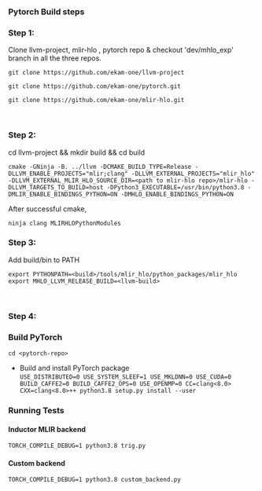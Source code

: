 ### Pytorch Build steps

### Step 1: 

Clone llvm-project, mlir-hlo , pytorch repo & checkout 'dev/mhlo_exp' branch in all the three repos.

``` git clone https://github.com/ekam-one/llvm-project ```

``` git clone https://github.com/ekam-one/pytorch.git ```

``` git clone https://github.com/ekam-one/mlir-hlo.git ```

 
### Step 2: 

cd llvm-project && mkdir build && cd build  

```cmake -GNinja -B. ../llvm -DCMAKE_BUILD_TYPE=Release -DLLVM_ENABLE_PROJECTS="mlir;clang" -DLLVM_EXTERNAL_PROJECTS="mlir_hlo" -DLLVM_EXTERNAL_MLIR_HLO_SOURCE_DIR=<path to mlir-hlo repo>/mlir-hlo -DLLVM_TARGETS_TO_BUILD=host -DPython3_EXECUTABLE=/usr/bin/python3.8 -DMLIR_ENABLE_BINDINGS_PYTHON=ON -DMHLO_ENABLE_BINDINGS_PYTHON=ON```

After successful cmake, 

``` ninja clang MLIRHLOPythonModules ```


### Step 3: 

Add build/bin to PATH

```export PYTHONPATH=<build>/tools/mlir_hlo/python_packages/mlir_hlo```
```export MHLO_LLVM_RELEASE_BUILD=<llvm-build>```

 
### Step 4:

### Build PyTorch

```cd <pytorch-repo>```
- Build and install PyTorch package <br />
```USE_DISTRIBUTED=0 USE_SYSTEM_SLEEF=1 USE_MKLDNN=0 USE_CUDA=0 BUILD_CAFFE2=0 BUILD_CAFFE2_OPS=0 USE_OPENMP=0 CC=clang<8.0> CXX=clang<8.0>++ python3.8 setup.py install --user```

### Running Tests

#### Inductor MLIR backend

``` TORCH_COMPILE_DEBUG=1 python3.8 trig.py ```

#### Custom backend
``` TORCH_COMPILE_DEBUG=1 python3.8 custom_backend.py ```